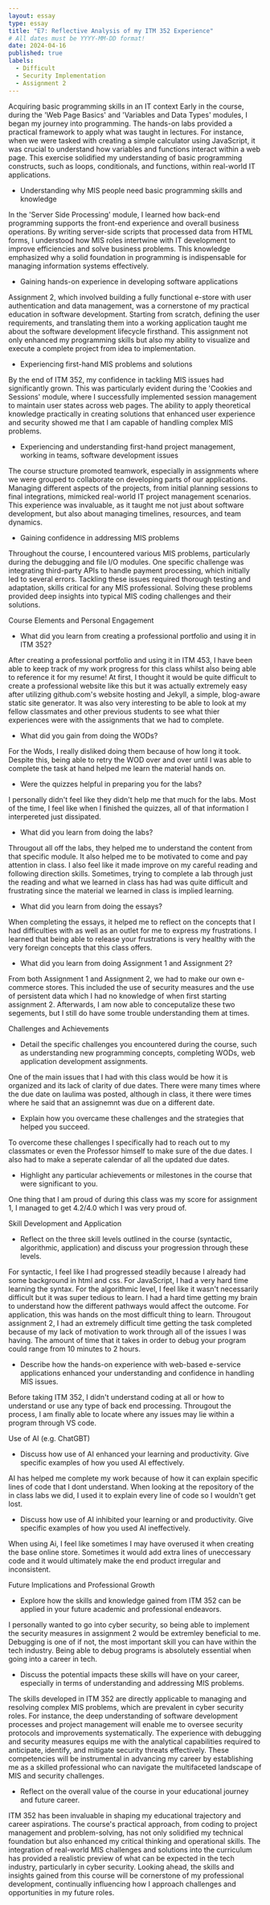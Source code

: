 ```yaml
---
layout: essay
type: essay
title: "E7: Reflective Analysis of my ITM 352 Experience"
# All dates must be YYYY-MM-DD format!
date: 2024-04-16
published: true
labels:
  - Difficult
  - Security Implementation
  - Assignment 2
---
```


Acquiring basic programming skills in an IT context
Early in the course, during the 'Web Page Basics' and 'Variables and Data Types' modules, I began my journey into programming. The hands-on labs provided a practical framework to apply what was taught in lectures. For instance, when we were tasked with creating a simple calculator using JavaScript, it was crucial to understand how variables and functions interact within a web page. This exercise solidified my understanding of basic programming constructs, such as loops, conditionals, and functions, within real-world IT applications.

- Understanding why MIS people need basic programming skills and knowledge

In the 'Server Side Processing' module, I learned how back-end programming supports the front-end experience and overall business operations. By writing server-side scripts that processed data from HTML forms, I understood how MIS roles intertwine with IT development to improve efficiencies and solve business problems. This knowledge emphasized why a solid foundation in programming is indispensable for managing information systems effectively.

- Gaining hands-on experience in developing software applications

Assignment 2, which involved building a fully functional e-store with user authentication and data management, was a cornerstone of my practical education in software development. Starting from scratch, defining the user requirements, and translating them into a working application taught me about the software development lifecycle firsthand. This assignment not only enhanced my programming skills but also my ability to visualize and execute a complete project from idea to implementation.

- Experiencing first-hand MIS problems and solutions

By the end of ITM 352, my confidence in tackling MIS issues had significantly grown. This was particularly evident during the 'Cookies and Sessions' module, where I successfully implemented session management to maintain user states across web pages. The ability to apply theoretical knowledge practically in creating solutions that enhanced user experience and security showed me that I am capable of handling complex MIS problems.

- Experiencing and understanding first-hand project management, working in teams, software development issues

The course structure promoted teamwork, especially in assignments where we were grouped to collaborate on developing parts of our applications. Managing different aspects of the projects, from initial planning sessions to final integrations, mimicked real-world IT project management scenarios. This experience was invaluable, as it taught me not just about software development, but also about managing timelines, resources, and team dynamics.

- Gaining confidence in addressing MIS problems

Throughout the course, I encountered various MIS problems, particularly during the debugging and file I/O modules. One specific challenge was integrating third-party APIs to handle payment processing, which initially led to several errors. Tackling these issues required thorough testing and adaptation, skills critical for any MIS professional. Solving these problems provided deep insights into typical MIS coding challenges and their solutions.




Course Elements and Personal Engagement 
- What did you learn from creating a professional portfolio and using it in ITM 352?

After creating a professional portfolio and using it in ITM 453, I have been able to keep track of my work progress for this class whilst also being able to reference it for my resume! At first, I thought it would be quite difficult to create a professional website like this but it was actually extremely easy after utilizing github.com's website hosting and Jekyll, a simple, blog-aware static site generator. It was also very interesting to be able to look at my fellow classmates and other previous students to see what thier experiences were with the assignments that we had to complete.
  
- What did you gain from doing the WODs?

For the Wods, I really disliked doing them because of how long it took. Despite this, being able to retry the WOD over and over until I was able to complete the task at hand helped me learn the material hands on.

- Were the quizzes helpful in preparing you for the labs?

I personally didn't feel like they didn't help me that much for the labs. Most of the time, I feel like when I finished the quizzes, all of that information I interpereted just dissipated.

- What did you learn from doing the labs?

Througout all off the labs, they helped me to understand the content from that specific module. It also helped me to be motivated to come and pay attention in class. I also feel like it made improve on my careful reading and following direction skills. Sometimes, trying to complete  a lab through just the reading and what we learned in class has had was quite difficult and frustrating since the material we learned in class is implied learning.

- What did you learn from doing the essays?

When completing the essays, it helped me to reflect on the concepts that I had difficulties with as well as an outlet for me to express my frustrations. I learned that being able to release your frustrations is very healthy with the very foreign concepts that this class offers.

- What did you learn from doing Assignment 1 and Assignment 2?

From both Assignment 1 and Assignment 2, we had to make our own e-commerce stores. This included the use of security measures and the use of persistent data which I had no knowledge of when first starting assignment 2. Afterwards, I am now able to conceputalize these two segements, but I still do have some trouble understanding them at times.




Challenges and Achievements
- Detail the specific challenges you encountered during the course, such as understanding new programming concepts, completing WODs, web application development assignments.

One of the main issues that I had with this class would be how it is organized and its lack of clarity of due dates. There were many times where the due date on laulima was posted, although in class, it there were times where he said that an assignemnt was due on a different date.

- Explain how you overcame these challenges and the strategies that helped you succeed.

To overcome these challenges I specifically had to reach out to my classmates or even the Professor himself to make sure of the due dates. I also had to make a seperate calendar of all the updated due dates.

- Highlight any particular achievements or milestones in the course that were significant to you.

One thing that I am proud of during this class was my score for assignment 1, I managed to get 4.2/4.0 which I was very proud of.



Skill Development and Application
- Reflect on the three skill levels outlined in the course (syntactic, algorithmic, application) and discuss your progression through these levels.

For syntactic, I feel like I had progressed steadily because I already had some background in html and css. For JavaScript, I had a very hard time learning the syntax. For the algorithmic level, I feel like it wasn't necessarily difficult but it was super tedious to learn. I had a hard time getting my brain to understand how the different pathways would affect the outcome. For application, this was hands on the most difficult thing to learn. Througout assignment 2, I had an extremely difficult time getting the task completed because of my lack of motivation to work through all of the issues I was having. The amount of time that it takes in order to debug your program could range from 10 minutes to 2 hours.

- Describe how the hands-on experience with web-based e-service applications enhanced your understanding and confidence in handling MIS issues.

Before taking ITM 352, I didn't understand coding at all or how to understand or use any type of back end processing. Througout the process, I am finally able to locate where any issues may lie within a program through VS code.



Use of AI (e.g. ChatGBT)
- Discuss how use of AI enhanced your learning and productivity. Give specific examples of how you used AI effectively.

AI has helped me complete my work because of how it can explain specific lines of code that I dont understand. When looking at the repository of the in class labs we did, I used it to explain every line of code so I wouldn't get lost.

- Discuss how use of AI inhibited your learning or and productivity. Give specific examples of how you used AI ineffectively.

When using Ai, I feel like sometimes I may have overused it when creating the base online store. Sometimes it would add extra lines of uneccessary code and it would ultimately make the end product irregular and inconsistent.



Future Implications and Professional Growth
- Explore how the skills and knowledge gained from ITM 352 can be applied in your future academic and professional endeavors.

I personally wanted to go into cyber security, so being able to implement the security measures in assignment 2 would be extremley beneficial to me. Debugging is one of if not, the most important skill you can have within the tech industry. Being able to debug programs is absolutely essential when going into a career in tech.

- Discuss the potential impacts these skills will have on your career, especially in terms of understanding and addressing MIS problems.

The skills developed in ITM 352 are directly applicable to managing and resolving complex MIS problems, which are prevalent in cyber security roles. For instance, the deep understanding of software development processes and project management will enable me to oversee security protocols and improvements systematically. The experience with debugging and security measures equips me with the analytical capabilities required to anticipate, identify, and mitigate security threats effectively. These competencies will be instrumental in advancing my career by establishing me as a skilled professional who can navigate the multifaceted landscape of MIS and security challenges.

- Reflect on the overall value of the course in your educational journey and future career.

ITM 352 has been invaluable in shaping my educational trajectory and career aspirations. The course's practical approach, from coding to project management and problem-solving, has not only solidified my technical foundation but also enhanced my critical thinking and operational skills. The integration of real-world MIS challenges and solutions into the curriculum has provided a realistic preview of what can be expected in the tech industry, particularly in cyber security. Looking ahead, the skills and insights gained from this course will be cornerstone of my professional development, continually influencing how I approach challenges and opportunities in my future roles.
